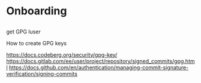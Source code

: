 # Onboarding

## 

get GPG luser

How to create GPG keys

https://docs.codeberg.org/security/gpg-key/
https://docs.gitlab.com/ee/user/project/repository/signed_commits/gpg.html
https://docs.github.com/en/authentication/managing-commit-signature-verification/signing-commits


